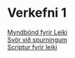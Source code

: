 # Verkefni 1
 [Myndbönd fyrir Leiki](./Verkefni1/verkefni1.md)<br>
 [Svör við spurningum](./Verkefni1/Svör.md)<br>
 [Scriptur fyrir leiki](./Verkefni1/scripts/)<br>
